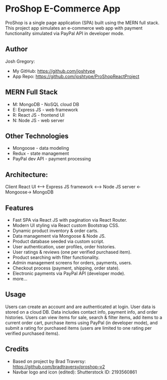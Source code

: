 # ProShop E-Commerce App

ProShop is a single page application (SPA) built using the MERN full stack. This project app simulates an e-commerce web app
with payment functionality simulated via PayPal API in developer mode.

## Author

Josh Gregory:
* My GitHub: https://github.com/joshtype
* App Repo:  https://github.com/joshtype/ProShopReactProject
    
## MERN Full Stack

* M: MongoDB        - NoSQL cloud DB
* E: Express JS     - web framework
* R: React JS       - frontend UI
* N: Node JS        - web server

## Other Technologies

* Mongoose          - data modeling 
* Redux             - state management
* PayPal dev API    - payment processing 

## Architecture:

Client React UI <--> Express JS framework <--> Node JS server <-Mongoose-> MongoDB

## Features

* Fast SPA via React JS with pagination via React Router.
* Modern UI styling via React custom Bootstrap CSS.
* Dynamic product inventory & order carts.
* Data management via Mongoose & Node JS.
* Product database seeded via custom script.
* User authentication, user profiles, order histories.
* User ratings & reviews (one per verified purchased item).
* Product searching with filter functionality.
* Admin management screens for orders, payments, users.
* Checkout process (payment, shipping, order state).
* Electronic payments via PayPal API (developer mode).
* more...

## Usage

Users can create an account and are authenticated at login. User data is stored on a cloud DB.
Data includes contact info, payment info, and order histories. Users can view items for sale,
search & filter items, add items to a current order cart, purchase items using PayPal (in
developer mode), and submit a rating for purchased items (users are limited to one rating 
per verified purchased items).

## Credits

* Based on project by Brad Traversy: https://github.com/bradtraversy/proshop-v2
* Navbar logo and icon (edited): Shutterstock ID: 2193560861
